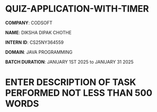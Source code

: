 # QUIZ-APPLICATION-WITH-TIMER

**COMPANY**: CODSOFT

**NAME**: DIKSHA DIPAK CHOTHE 

**INTERN ID**: CS25NY364559

**DOMAIN**: JAVA PROGRAMMING

**BATCH DURATION**: JANUARY 1ST 2025  to JANUARY 31 2025

# ENTER DESCRIPTION OF TASK PERFORMED NOT LESS THAN 500 WORDS
